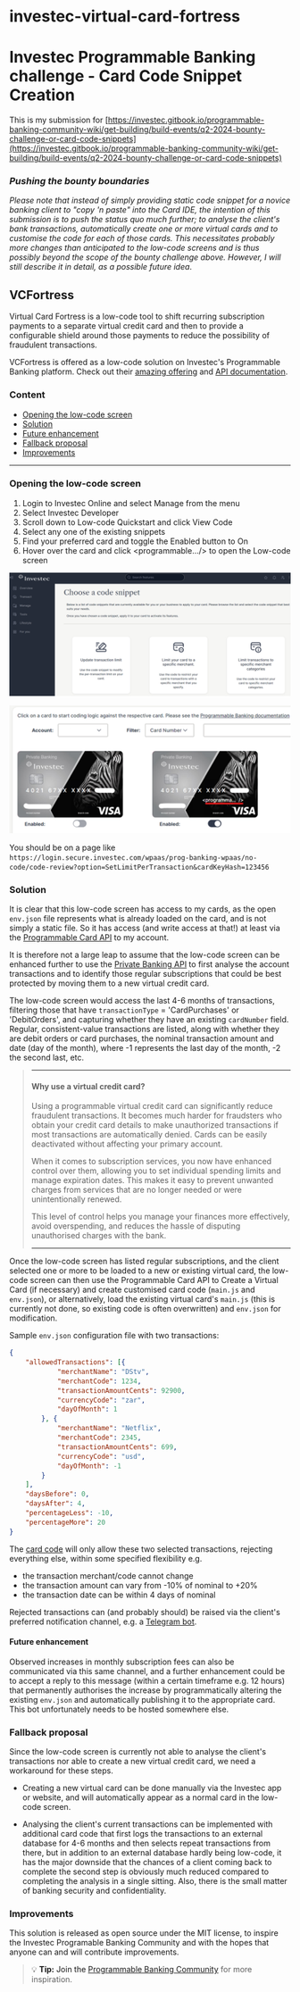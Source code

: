 # investec-virtual-card-fortress

# Investec Programmable Banking challenge - Card Code Snippet Creation

This is my submission for [https://investec.gitbook.io/programmable-banking-community-wiki/get-building/build-events/q2-2024-bounty-challenge-or-card-code-snippets](https://investec.gitbook.io/programmable-banking-community-wiki/get-building/build-events/q2-2024-bounty-challenge-or-card-code-snippets)

### _Pushing the bounty boundaries_

_Please note that instead of simply providing static code snippet for a novice banking client to "copy 'n paste" into the Card IDE, the intention of this submission is to push the status quo much further; to analyse the client's bank transactions, automatically create one or more virtual cards and to customise the code for each of those cards.  This necessitates probably more changes than anticipated to the low-code screens and is thus possibly beyond the scope of the bounty challenge above.  However, I will still describe it in detail, as a possible future idea_.

## VCFortress 

Virtual Card Fortress is a low-code tool to shift recurring subscription payments to a separate virtual credit card and then to provide a configurable shield around those payments to reduce the possibility of fraudulent transactions.

VCFortress is offered as a low-code solution on Investec's Programmable Banking platform.  Check out their [amazing offering](https://www.investec.com/en_za/banking/tech-professionals/programmable-banking.html) and [API documentation](https://developer.investec.com/).

### Content

- [Opening the low-code screen](#heading--1)  
- [Solution](#heading--2)  
- [Future enhancement](#heading--3)  
- [Fallback proposal](#heading--4)  
- [Improvements](#heading--5)  

----

<a name="heading--1"/>

### Opening the low-code screen

1. Login to Investec Online and select Manage from the menu
1. Select Investec Developer
1. Scroll down to Low-code Quickstart and click View Code
1. Select any one of the existing snippets
1. Find your preferred card and toggle the Enabled button to On
1. Hover over the card and click <programmable.../> to open the Low-code screen

![Opening Low-code Quickstart](./images/code-snippets.png?raw=true)

![Selecting a Programmable Card](./images/card-selection.png?raw=true)

You should be on a page like `https://login.secure.investec.com/wpaas/prog-banking-wpaas/no-code/code-review?option=SetLimitPerTransaction&cardKeyHash=123456`

<a name="heading--2"/>

### Solution

It is clear that this low-code screen has access to my cards, as the open `env.json` file represents what is already loaded on the card, and is not simply a static file.  So it has access (and write access at that!) at least via the [Programmable Card API](https://developer.investec.com/za/api-products/documentation/SA_Card_Code) to my account.

It is therefore not a large leap to assume that the low-code screen can be enhanced further to use the [Private Banking API](https://developer.investec.com/za/api-products/documentation/SA_PB_Account_Information) to first analyse the account transactions and to identify those regular subscriptions that could be best protected by moving them to a new virtual credit card.  

The low-code screen would access the last 4-6 months of transactions, filtering those that have `transactionType` = 'CardPurchases' or 'DebitOrders', and capturing whether they have an existing `cardNumber` field.  Regular, consistent-value transactions are listed, along with whether they are debit orders or card purchases, the nominal transaction amount and date (day of the month), where -1 represents the last day of the month, -2 the second last, etc.

> ----
> #### Why use a virtual credit card?
> 
> Using a programmable virtual credit card can significantly reduce fraudulent transactions. It becomes much harder for fraudsters who obtain your credit card details to make unauthorized transactions if most transactions are automatically denied.  Cards can be easily deactivated without affecting your primary account. 
> 
> When it comes to subscription services, you now have enhanced control over them, allowing you to set individual spending limits and manage expiration dates. This makes it easy to prevent unwanted charges from services that are no longer needed or were unintentionally renewed. 
> 
> This level of control helps you manage your finances more effectively, avoid overspending, and reduces the hassle of disputing unauthorised charges with the bank.
> 
> ----

Once the low-code screen has listed regular subscriptions, and the client selected one or more to be loaded to a new or existing virtual card, the low-code screen can then use the Programmable Card API to Create a Virtual Card (if necessary) and create customised card code (`main.js` and `env.json`), or alternatively, load the existing virtual card's `main.js` (this is currently not done, so existing code is often overwritten) and `env.json` for modification.

Sample `env.json` configuration file with two transactions:

```json
{
    "allowedTransactions": [{
            "merchantName": "DStv",
			"merchantCode": 1234,
            "transactionAmountCents": 92900,
            "currencyCode": "zar",
            "dayOfMonth": 1
        }, {
            "merchantName": "Netflix",
			"merchantCode": 2345,
            "transactionAmountCents": 699,
            "currencyCode": "usd",
            "dayOfMonth": -1
        }
    ],
	"daysBefore": 0,
	"daysAfter": 4,
	"percentageLess": -10,
	"percentageMore": 20
}
```

The [card code](https://github.com/petersmythe/investec-virtual-card-fortress/blob/main/main.js) will only allow these two selected transactions, rejecting everything else, within some specified flexibility e.g. 
* the transaction merchant/code cannot change
* the transaction amount can vary from -10% of nominal to +20%
* the transaction date can be within 4 days of nominal

Rejected transactions can (and probably should) be raised via the client's preferred notification channel, e.g. a [Telegram bot](https://drive.google.com/file/d/1rnbHtGYngtWP2S3M5TAcCec_GIp30U6j/view).  

<a name="heading--3"/>

#### Future enhancement

Observed increases in monthly subscription fees can also be communicated via this same channel, and a further enhancement could be to accept a reply to this message (within a certain timeframe e.g. 12 hours) that permanently authorises the increase by programmatically altering the existing `env.json` and automatically publishing it to the appropriate card.  This bot unfortunately needs to be hosted somewhere else.

<a name="heading--4"/>

### Fallback proposal

Since the low-code screen is currently not able to analyse the client's transactions nor able to create a new virtual credit card, we need a workaround for these steps.  

* Creating a new virtual card can be done manually via the Investec app or website, and will automatically appear as a normal card in the low-code screen.

* Analysing the client's current transactions can be implemented with additional card code that first logs the transactions to an external database for 4-6 months and then selects repeat transactions from there, but in addition to an external database hardly being low-code, it has the major downside that the chances of a client coming back to complete the second step is obviously much reduced compared to completing the analysis in a single sitting.  Also, there is the small matter of banking security and confidentiality.

<a name="heading--5"/>

### Improvements

This solution is released as open source under the MIT license, to inspire the Investec Programable Banking Community and with the hopes that anyone can and will contribute improvements.


> :bulb: **Tip:** Join the [Programmable Banking Community](https://investec.gitbook.io/programmable-banking-community-wiki/home/readme) for more inspiration.